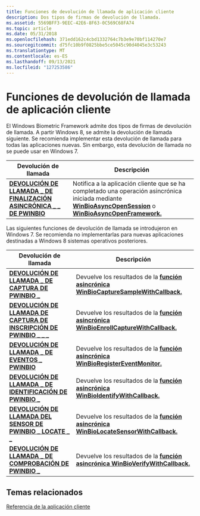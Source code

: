 ```yaml
---
title: Funciones de devolución de llamada de aplicación cliente
description: Dos tipos de firmas de devolución de llamada.
ms.assetid: 5569BFF3-9EEC-42E6-8F63-0C569C68FA74
ms.topic: article
ms.date: 05/31/2018
ms.openlocfilehash: 371edd162c4cbd1332764c7b3e9e70bf114270e7
ms.sourcegitcommit: d75fc10b9f0825bbe5ce5045c90d4045e3c53243
ms.translationtype: MT
ms.contentlocale: es-ES
ms.lasthandoff: 09/13/2021
ms.locfileid: "127253586"
---
```

# <a name="client-application-callback-functions"></a>Funciones de devolución de llamada de aplicación cliente

El Windows Biometric Framework admite dos tipos de firmas de devolución de llamada. A partir Windows 8, se admite la devolución de llamada siguiente. Se recomienda implementar esta devolución de llamada para todas las aplicaciones nuevas. Sin embargo, esta devolución de llamada no se puede usar en Windows 7.



| Devolución de llamada                                                                                     | Descripción                                                                                                                                                                                                                        |
|----------------------------------------------------------------------------------------------|------------------------------------------------------------------------------------------------------------------------------------------------------------------------------------------------------------------------------------|
| [**DEVOLUCIÓN DE LLAMADA \_ DE FINALIZACIÓN ASINCRÓNICA \_ \_ DE PWINBIO**](/windows/desktop/api/Winbio/nc-winbio-pwinbio_async_completion_callback)<br/> | Notifica a la aplicación cliente que se ha completado una operación asincrónica iniciada mediante [**WinBioAsyncOpenSession**](/windows/desktop/api/Winbio/nf-winbio-winbioasyncopensession) o [**WinBioAsyncOpenFramework.**](/windows/desktop/api/Winbio/nf-winbio-winbioasyncopenframework)<br/> |



 

Las siguientes funciones de devolución de llamada se introdujeron en Windows 7. Se recomienda no implementarlas para nuevas aplicaciones destinadas a Windows 8 sistemas operativos posteriores.



| Devolución de llamada                                                                                 | Descripción                                                                                                                           |
|------------------------------------------------------------------------------------------|---------------------------------------------------------------------------------------------------------------------------------------|
| [**DEVOLUCIÓN DE LLAMADA \_ DE CAPTURA DE PWINBIO \_**](/windows/desktop/api/Winbio/nc-winbio-pwinbio_capture_callback)<br/>                | Devuelve los resultados de la [**función asincrónica WinBioCaptureSampleWithCallback.**](/windows/desktop/api/Winbio/nf-winbio-winbiocapturesamplewithcallback)<br/> |
| [**DEVOLUCIÓN DE LLAMADA DE CAPTURA DE INSCRIPCIÓN DE PWINBIO \_ \_ \_**](/windows/desktop/api/Winbio/nc-winbio-pwinbio_enroll_capture_callback)<br/> | Devuelve los resultados de la [**función asincrónica WinBioEnrollCaptureWithCallback.**](/windows/desktop/api/Winbio/nf-winbio-winbioenrollcapturewithcallback)<br/> |
| [**DEVOLUCIÓN DE LLAMADA \_ DE EVENTOS \_ PWINBIO**](/windows/desktop/api/Winbio/nc-winbio-pwinbio_event_callback)<br/>                    | Devuelve los resultados de la [**función asincrónica WinBioRegisterEventMonitor.**](/windows/desktop/api/Winbio/nf-winbio-winbioregistereventmonitor)<br/>           |
| [**DEVOLUCIÓN DE LLAMADA \_ DE IDENTIFICACIÓN DE PWINBIO \_**](/windows/desktop/api/Winbio/nc-winbio-pwinbio_identify_callback)<br/>              | Devuelve los resultados de la [**función asincrónica WinBioIdentifyWithCallback.**](/windows/desktop/api/Winbio/nf-winbio-winbioidentifywithcallback)<br/>           |
| [**DEVOLUCIÓN DE LLAMADA DEL SENSOR DE PWINBIO \_ LOCATE \_ \_**](/windows/desktop/api/Winbio/nc-winbio-pwinbio_locate_sensor_callback)<br/>   | Devuelve los resultados de la [**función asincrónica WinBioLocateSensorWithCallback.**](/windows/desktop/api/Winbio/nf-winbio-winbiolocatesensorwithcallback)<br/>   |
| [**DEVOLUCIÓN DE LLAMADA \_ DE COMPROBACIÓN DE PWINBIO \_**](/windows/desktop/api/Winbio/nc-winbio-pwinbio_verify_callback)<br/>                  | Devuelve los resultados de la [**función asincrónica WinBioVerifyWithCallback.**](/windows/desktop/api/Winbio/nf-winbio-winbioverifywithcallback)<br/>               |



 

## <a name="related-topics"></a>Temas relacionados

<dl> <dt>

[Referencia de la aplicación cliente](client-application-reference.md)
</dt> </dl>

 

 





